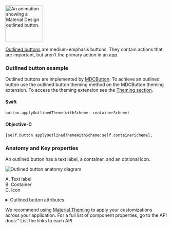 <img src="assets/outlined.gif" alt="An animation showing a Material Design outlined button." width="115">

[Outlined buttons](https://material.io/components/buttons/#outlined-button) are medium-emphasis buttons. They contain actions that are important, but aren’t the primary action in an app.

### Outlined button example

Outlined buttons are implemented by [MDCButton](https://material.io/develop/ios/components/buttons/api-docs/Classes/MDCButton.html). To achieve an outlined button use the outlined button theming method on the MDCButton theming extension. To access the theming extension see the [Theming section](#theming). 

<!--<div class="material-code-render" markdown="1">-->
#### Swift
```swift
button.applyOutlinedTheme(withScheme: containerScheme)
```

#### Objective-C

```objc
[self.button applyOutlinedThemeWithScheme:self.containerScheme];
```
<!--</div>-->

### Anatomy and Key properties

An outlined button has a text label, a container, and an optional icon.

![Outlined button anatomy diagram](docs/assets/outlined-button-diagram.png)

A. Text label<br>
B. Container<br>
C. Icon<br>

<details>
<summary>Outlined button attributes</summary>
<br>

|  | Attribute | Related method(s) | Default value |
| --- | --- | --- | --- |
| **Text label** | <a href="https://developer.apple.com/documentation/uikit/uibutton/1623992-titlelabel"><code>titleLabel</code></a> |  | |
| **Container** | <a href="https://material.io/develop/ios/components/buttons/api-docs/Classes/MDCButton.html#/c:objc(cs)MDCButton(im)setBorderColor:forState:"><code>setBorderColor:forState:</code></a> |  | On surface color at 12% opacity |
| | <a href="https://material.io/develop/ios/components/buttons/api-docs/Classes/MDCButton.html#/c:objc(cs)MDCButton(im)setBorderWidth:forState:"><code>setBorderWidth:forState:</code></a> |  | 1 |
| **Icon** | <a href="https://developer.apple.com/documentation/uikit/uibutton/1624033-imageview"><code>imageView</code></a> |  | |

</details>

We recommend using [Material Theming](https://material.io/components/\Buttons/#theming) to apply your customizations across your application. For a full list of component properties, go to the API docs:"
List the links to each API
